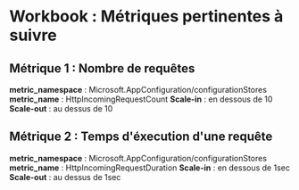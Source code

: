 # Workbook : Métriques pertinentes à suivre

## Métrique 1 : Nombre de requêtes

**metric_namespace** : Microsoft.AppConfiguration/configurationStores
**metric_name** : HttpIncomingRequestCount
**Scale-in** : en dessous de 10
**Scale-out** : au dessus de 10

## Métrique 2 : Temps d'éxecution d'une requête

**metric_namespace** : Microsoft.AppConfiguration/configurationStores
**metric_name** : HttpIncomingRequestDuration
**Scale-in** : en dessous de 1sec
**Scale-out** : au dessus de 1sec
